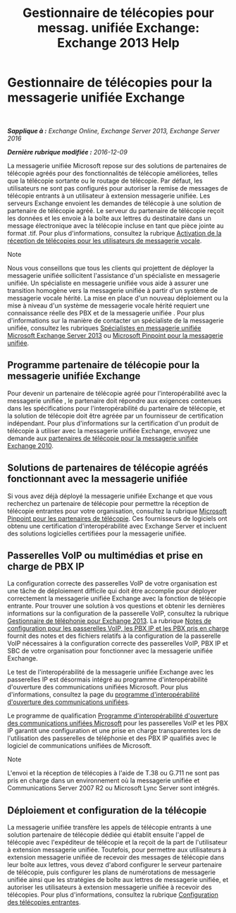 ﻿---
title: 'Gestionnaire de télécopies pour messag. unifiée Exchange: Exchange 2013 Help'
TOCTitle: Gestionnaire de télécopies pour la messagerie unifiée Exchange
ms:assetid: 928a466d-cc0c-4160-bd4c-f0fc76b038d4
ms:mtpsurl: https://technet.microsoft.com/fr-fr/library/Ee364747(v=EXCHG.150)
ms:contentKeyID: 52057119
ms.date: 04/24/2018
mtps_version: v=EXCHG.150
ms.translationtype: HT
---

# Gestionnaire de télécopies pour la messagerie unifiée Exchange

 

_**Sapplique à :** Exchange Online, Exchange Server 2013, Exchange Server 2016_

_**Dernière rubrique modifiée :** 2016-12-09_

La messagerie unifiée Microsoft repose sur des solutions de partenaires de télécopie agréés pour des fonctionnalités de télécopie améliorées, telles que la télécopie sortante ou le routage de télécopie. Par défaut, les utilisateurs ne sont pas configurés pour autoriser la remise de messages de télécopie entrants à un utilisateur à extension messagerie unifiée. Les serveurs Exchange envoient les demandes de télécopie à une solution de partenaire de télécopie agréé. Le serveur du partenaire de télécopie reçoit les données et les envoie à la boîte aux lettres du destinataire dans un message électronique avec la télécopie incluse en tant que pièce jointe au format .tif. Pour plus d'informations, consultez la rubrique [Activation de la réception de télécopies pour les utilisateurs de messagerie vocale](enable-voice-mail-users-to-receive-faxes-exchange-2013-help.md).

> [!NOTE]
> Nous vous conseillons que tous les clients qui projettent de déployer la messagerie unifiée sollicitent l'assistance d'un spécialiste en messagerie unifiée. Un spécialiste en messagerie unifiée vous aide à assurer une transition homogène vers la messagerie unifiée à partir d'un système de messagerie vocale hérité. La mise en place d'un nouveau déploiement ou la mise à niveau d'un système de messagerie vocale hérité requiert une connaissance réelle des PBX et de la messagerie unifiée . Pour plus d'informations sur la manière de contacter un spécialiste de la messagerie unifiée, consultez les rubriques <a href="https://go.microsoft.com/fwlink/p/?linkid=262708">Spécialistes en messagerie unifiée Microsoft Exchange Server 2013</a> ou <a href="https://go.microsoft.com/fwlink/p/?linkid=261951">Microsoft Pinpoint pour la messagerie unifiée</a>.


## Programme partenaire de télécopie pour la messagerie unifiée Exchange

Pour devenir un partenaire de télécopie agréé pour l'interopérabilité avec la messagerie unifiée , le partenaire doit répondre aux exigences contenues dans les spécifications pour l'interopérabilité du partenaire de télécopie, et la solution de télécopie doit être agréée par un fournisseur de certification indépendant. Pour plus d'informations sur la certification d'un produit de télécopie à utiliser avec la messagerie unifiée Exchange, envoyez une demande aux [partenaires de télécopie pour la messagerie unifiée Exchange 2010](mailto:fax-part@microsoft.com).

## Solutions de partenaires de télécopie agréés fonctionnant avec la messagerie unifiée

Si vous avez déjà déployé la messagerie unifiée Exchange et que vous recherchez un partenaire de télécopie pour permettre la réception de télécopie entrantes pour votre organisation, consultez la rubrique [Microsoft Pinpoint pour les partenaires de télécopie](https://go.microsoft.com/fwlink/p/?linkid=190238). Ces fournisseurs de logiciels ont obtenu une certification d'interopérabilité avec Exchange Server et incluent des solutions logicielles certifiées pour la messagerie unifiée.

## Passerelles VoIP ou multimédias et prise en charge de PBX IP

La configuration correcte des passerelles VoIP de votre organisation est une tâche de déploiement difficile qui doit être accomplie pour déployer correctement la messagerie unifiée Exchange avec la fonction de télécopie entrante. Pour trouver une solution à vos questions et obtenir les dernières informations sur la configuration de la passerelle VoIP, consultez la rubrique [Gestionnaire de téléphonie pour Exchange 2013](telephony-advisor-for-exchange-2013-exchange-2013-help.md). La rubrique [Notes de configuration pour les passerelles VoIP, les PBX IP et les PBX pris en charge](configuration-notes-for-supported-voip-gateways-ip-pbxs-and-pbxs-exchange-2013-help.md) fournit des notes et des fichiers relatifs à la configuration de la passerelle VoIP nécessaires à la configuration correcte des passerelles VoIP, PBX IP et SBC de votre organisation pour fonctionner avec la messagerie unifiée Exchange.

Le test de l'interopérabilité de la messagerie unifiée Exchange avec les passerelles IP est désormais intégré au programme d'interopérabilité d'ouverture des communications unifiées Microsoft. Pour plus d'informations, consultez la page du [programme d'interopérabilité d'ouverture des communications unifiées](http://go.microsoft.com/fwlink/p/?linkid=140722).

Le programme de qualification [Programme d'interopérabilité d'ouverture des communications unifiées Microsoft](http://go.microsoft.com/fwlink/p/?linkid=140722) pour les passerelles VoIP et les PBX IP garantit une configuration et une prise en charge transparentes lors de l'utilisation des passerelles de téléphonie et des PBX IP qualifiés avec le logiciel de communications unifiées de Microsoft.

> [!NOTE]
> L'envoi et la réception de télécopies à l'aide de T.38 ou G.711 ne sont pas pris en charge dans un environnement où la messagerie unifiée et Communications Server 2007 R2 ou Microsoft Lync Server sont intégrés.


## Déploiement et configuration de la télécopie

La messagerie unifiée transfère les appels de télécopie entrants à une solution partenaire de télécopie dédiée qui établit ensuite l'appel de télécopie avec l'expéditeur de télécopie et la reçoit de la part de l'utilisateur à extension messagerie unifiée. Toutefois, pour permettre aux utilisateurs à extension messagerie unifiée de recevoir des messages de télécopie dans leur boîte aux lettres, vous devez d'abord configurer le serveur partenaire de télécopie, puis configurer les plans de numérotations de messagerie unifiée ainsi que les stratégies de boîte aux lettres de messagerie unifiée, et autoriser les utilisateurs à extension messagerie unifiée à recevoir des télécopies. Pour plus d'informations, consultez la rubrique [Configuration des télécopies entrantes](setting-up-incoming-faxing-exchange-2013-help.md).

